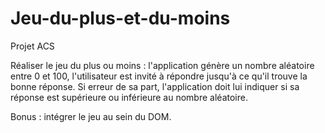 # Jeu-du-plus-et-du-moins
Projet ACS

Réaliser le jeu du plus ou moins : l'application génère un nombre aléatoire entre 0 et 100, l'utilisateur est invité à répondre jusqu'à ce qu'il trouve la bonne réponse. Si erreur de sa part, l'application doit lui indiquer si sa réponse est supérieure ou inférieure au nombre aléatoire.

Bonus : intégrer le jeu au sein du DOM.
